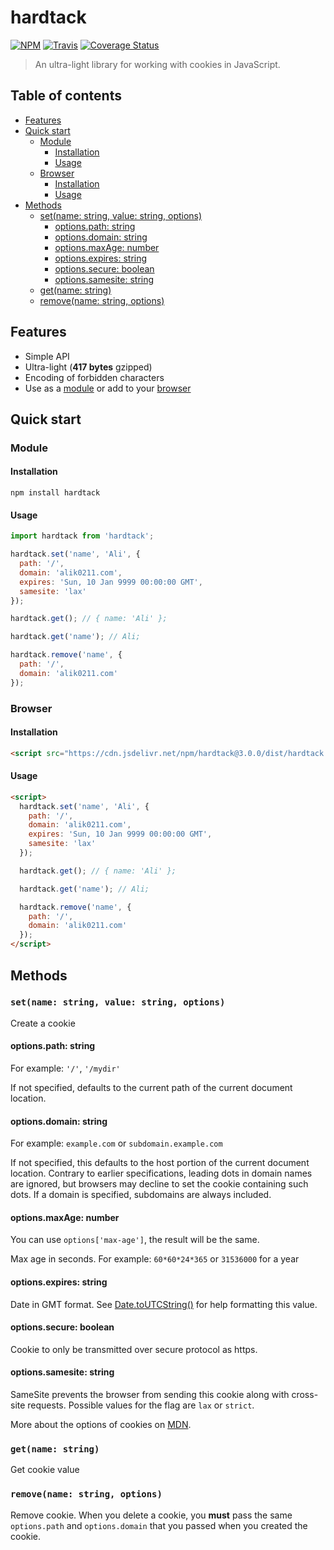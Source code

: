 # hardtack

[![NPM](https://img.shields.io/npm/v/hardtack.svg?style=flat-square)](https://www.npmjs.com/package/hardtack)
[![Travis](https://img.shields.io/travis/com/alik0211/hardtack/master.svg?style=flat-square)](https://travis-ci.com/alik0211/hardtack)
[![Coverage Status](https://img.shields.io/coveralls/github/alik0211/hardtack/master.svg?style=flat-square)](https://coveralls.io/github/alik0211/hardtack?branch=master)

> An ultra-light library for working with cookies in JavaScript.

## Table of contents

- [Features](#features)
- [Quick start](#quick-start)
  - [Module](#module)
    - [Installation](#installation)
    - [Usage](#usage)
  - [Browser](#browser)
    - [Installation](#installation-1)
    - [Usage](#usage-1)
- [Methods](#methods)
  - [set(name: string, value: string, options)](#setname-string-value-string-options)
    - [options.path: string](#optionspath-string)
    - [options.domain: string](#optionsdomain-string)
    - [options.maxAge: number](#optionsmaxage-number)
    - [options.expires: string](#optionsexpires-string)
    - [options.secure: boolean](#optionssecure-boolean)
    - [options.samesite: string](#optionssamesite-string)
  - [get(name: string)](#getname-string)
  - [remove(name: string, options)](#removename-string-options)

## Features

- Simple API
- Ultra-light (**417 bytes** gzipped)
- Encoding of forbidden characters
- Use as a [module](#module) or add to your [browser](#browser)

## Quick start

### Module
#### Installation
```
npm install hardtack
```
#### Usage
```javascript
import hardtack from 'hardtack';

hardtack.set('name', 'Ali', {
  path: '/',
  domain: 'alik0211.com',
  expires: 'Sun, 10 Jan 9999 00:00:00 GMT',
  samesite: 'lax'
});

hardtack.get(); // { name: 'Ali' };

hardtack.get('name'); // Ali;

hardtack.remove('name', {
  path: '/',
  domain: 'alik0211.com'
});
```

### Browser
#### Installation
```html
<script src="https://cdn.jsdelivr.net/npm/hardtack@3.0.0/dist/hardtack.min.js"></script>
```
#### Usage
```html
<script>
  hardtack.set('name', 'Ali', {
    path: '/',
    domain: 'alik0211.com',
    expires: 'Sun, 10 Jan 9999 00:00:00 GMT',
    samesite: 'lax'
  });

  hardtack.get(); // { name: 'Ali' };

  hardtack.get('name'); // Ali;

  hardtack.remove('name', {
    path: '/',
    domain: 'alik0211.com'
  });
</script>
```

## Methods
### `set(name: string, value: string, options)`

Create a cookie

#### options.path: string

For example: `'/'`, `'/mydir'`

If not specified, defaults to the current path of the current document location.

#### options.domain: string

For example: `example.com` or `subdomain.example.com`

If not specified, this defaults to the host portion of the current document location. Contrary to earlier specifications, leading dots in domain names are ignored, but browsers may decline to set the cookie containing such dots. If a domain is specified, subdomains are always included.

#### options.maxAge: number

You can use `options['max-age']`, the result will be the same.

Max age in seconds. For example: `60*60*24*365` or `31536000` for a year

#### options.expires: string

Date in GMT format. See [Date.toUTCString()](https://developer.mozilla.org/en-US/docs/Web/JavaScript/Reference/Global_Objects/Date/toUTCString) for help formatting this value.

#### options.secure: boolean

Cookie to only be transmitted over secure protocol as https.

#### options.samesite: string

SameSite prevents the browser from sending this cookie along with cross-site requests. Possible values for the flag are `lax` or `strict`.

More about the options of cookies on [MDN](https://developer.mozilla.org/en-US/docs/Web/API/Document/cookie).

### `get(name: string)`

Get cookie value

### `remove(name: string, options)`

Remove cookie. When you delete a cookie, you **must** pass the same `options.path` and `options.domain` that you passed when you created the cookie.
